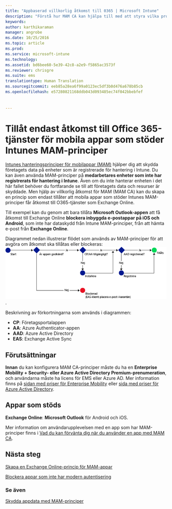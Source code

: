 ```yaml
---
title: "Appbaserad villkorlig åtkomst till 0365 | Microsoft Intune"
description: "Förstå hur MAM CA kan hjälpa till med att styra vilka program som har åtkomst till O365-tjänster."
keywords: 
author: karthikaraman
manager: angrobe
ms.date: 10/25/2016
ms.topic: article
ms.prod: 
ms.service: microsoft-intune
ms.technology: 
ms.assetid: bd6bee60-5e39-42c8-a2e9-f5865ac3573f
ms.reviewer: chrisgre
ms.suite: ems
translationtype: Human Translation
ms.sourcegitcommit: eeb85a28ea6f99a0123ec5df3b0d476a678b85cb
ms.openlocfilehash: e57280821168ddb043d093485ec74f042bbebfef


---
```


# Tillåt endast åtkomst till Office 365-tjänster för mobila appar som stöder Intunes MAM-principer
[Intunes hanteringsprinciper för mobilappar (MAM)](protect-apps-and-data-with-microsoft-intune.md) hjälper dig att skydda företagets data på enheter som är registrerade för hantering i Intune. Du kan även använda MAM-principer på **medarbetares enheter som inte har registrerats för hantering i Intune**.  Även om du inte hanterar enheten i det här fallet behöver du fortfarande se till att företagets data och resurser är skyddade. Men hjälp av villkorlig åtkomst för MAM (MAM CA) kan du skapa en princip som endast tillåter att mobila appar som stöder Intunes MAM-principer får åtkomst till O365-tjänster som Exchange Online.

Till exempel kan du genom att bara tillåta **Microsoft Outlook-appen** att få åtkomst till Exchange Online **blockera inbyggda e-postappar på iOS och Android**, som inte har dataskydd från Intune MAM-principer, från att hämta e-post från **Exchange Online**.

Diagrammet nedan illustrerar flödet som används av MAM-principer för att avgöra om åtkomst ska tillåtas eller blockeras: ![Diagram som illustrerar de olika kriterierna för att avgöra om åtkomsten ska tillåtas eller blockeras ](../media/mam-ca-decision-flow_simple.png).

Beskrivning av förkortningarna som används i diagrammen:
* **CP**: Företagsportalappen
* **AA**: Azure Authenticator-appen
* **AAD**: Azure Active Directory
* **EAS**: Exchange Active Sync

## Förutsättningar
**Innan** du kan konfigurera MAM CA-principer måste du ha en **Enterprise Mobility + Security- eller Azure Active Directory Premium-prenumeration**, och användarna måste ha licens för EMS eller Azure AD. Mer information finns på [sidan med priser för Enterprise Mobility](https://www.microsoft.com/en-us/cloud-platform/enterprise-mobility-pricing) eller [sida med priser för Azure Active Directory](https://azure.microsoft.com/en-us/pricing/details/active-directory/).


## Appar som stöds
**Exchange Online**: **Microsoft Outlook** för Android och iOS.

Mer information om användarupplevelsen med en app som har MAM-principer finns i [Vad du kan förvänta dig när du använder en app med MAM CA](use-apps-with-mam-ca.md).


## Nästa steg
[Skapa en Exchange Online-princip för MAM-appar](mam-ca-for-exchange-online.md)

[Blockera appar som inte har modern autentisering](block-apps-with-no-modern-authentication.md)

### Se även

[Skydda appdata med MAM-principer](protect-app-data-using-mobile-app-management-policies-with-microsoft-intune.md)



<!--HONumber=Oct16_HO4-->


